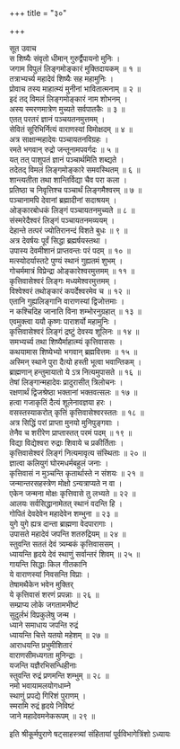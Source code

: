 +++
title = "३०"

+++

सूत उवाच  
स शिष्यैः संवृतो धीमान् गुरुर्द्वैपायनो मुनिः ।  
जगाम विपुलं लिङ्गमोङ्कारं मुक्तिदायकम् ॥ १ ॥  
तत्राभ्यर्च्य महादेवं शिष्यैः सह महामुनिः ।  
प्रोवाच तस्य माहात्म्यं मुनीनां भावितात्मनाम् ॥ २ ॥  
इदं तद् विमलं लिङ्गमोङ्कारं नाम शोभनम् ।  
अस्य स्मरणमात्रेण मुच्यते सर्वपातकैः ॥ ३ ॥  
एतत् परतरं ज्ञानं पञ्चयतनमुत्तमम् ।  
सेवितं सूरिभिर्नित्यं वाराणस्यां विमोक्षदम् ॥ ४ ॥  
अत्र साक्षान्महादेवः पञ्चायतनविग्रहः ।  
रमते भगवान् रुद्रो जन्तूनामपवर्गदः ॥ ५ ॥  
यत् तत् पाशुपतं ज्ञानं पञ्चार्थमिति शब्द्यते ।  
तदेतद् विमलं लिङ्गमोङ्कारे समवस्थितम् ॥ ६ ॥  
शान्त्यतीता तथा शान्तिर्विद्या चैव परा कला ।  
प्रतिष्ठा च निवृत्तिश्च पञ्चार्थं लिङ्गमैश्वरम् ॥ ७ ॥  
पञ्चानामपि देवानां ब्रह्मादीनां सदाश्रयम् ।  
ओङ्कारबोधकं लिङ्गं पञ्चायतनमुच्यते ॥ ८ ॥  
संस्मरेदैश्वरं लिङ्गं पञ्चायतनमव्ययम् ।  
देहान्ते तत्परं ज्योतिरानन्दं विशते बुधः ॥ ९ ॥  
अत्र देवर्षयः पूर्वं सिद्धा ब्रह्मर्षयस्तथा ।  
उपास्य देवमीशानं प्राप्तवन्तः परं पदम् ॥ १० ॥  
मत्स्योदर्यास्तटे पुण्यं स्थानं गुह्यतमं शुभम् ।  
गोचर्ममात्रं विप्रेन्द्रा ओङ्कारेश्वरमुत्तमम् ॥ ११ ॥  
कृत्तिवासेश्वरं लिङ्गः मध्यमेश्वरमुत्तमम् ।  
विश्वेश्वरं तथोङ्कारं कपर्देश्वरमेव च ॥ १२ ॥  
एतानि गुह्यलिङ्गानि वाराणस्यां द्विजोत्तमाः ।  
न कश्चिदिह जानाति विना शम्भोरनुग्रहात् ॥ १३ ॥  
एवमुक्त्वा ययौ कृष्णः पाराशर्यो महामुनिः ।  
कृत्तिवासेश्वरं लिङ्गं द्रष्टुं देवस्य शूलिनः ॥ १४ ॥  
समभ्यर्च्य तथा शिष्यैर्माहात्म्यं कृत्तिवाससः ।  
कथयामास शिष्येभ्यो भगवान् ब्रह्मवित्तमः ॥ १५ ॥  
अस्मिन् स्थाने पुरा दैत्यो हस्ती भूत्वा भवान्तिकम् ।  
ब्राह्मणान् हन्तुमायातो ये ऽत्र नित्यमुपासते ॥ १६ ॥  
तेषां लिङ्गान्महादेवः प्रादुरासीत् त्रिलोचनः ।  
रक्षणार्थं द्विजश्रेष्ठा भक्तानां भक्तवत्सलः ॥ १७ ॥  
हत्वा गजाकृतिं दैत्यं शूलेनावज्ञया हरः ।  
वसस्तस्याकरोत् कृत्तिं कृत्तिवासेश्वरस्ततः ॥ १८ ॥  
अत्र सिद्धिं परां प्राप्ता मुनयो मुनिपुङ्गवाः ।  
तेनैव च शरीरेण प्राप्तास्तत् परमं पदम् ॥ १९ ॥  
विद्या विद्येश्वरा रुद्राः शिवाये च प्रकीर्तिताः ।  
कृत्तिवासेश्वरं लिङ्गं नित्यमावृत्य संस्थिताः ॥ २० ॥  
ज्ञात्वा कलियुगं घोरमधर्मबहुलं जनाः ।  
कृत्तिवासं न मुञ्चन्ति कृतार्थास्ते न संशयः ॥ २१ ॥  
जन्मान्तरसहस्त्रेण मोक्षो ऽन्यत्राप्यते न वा ।  
एकेन जन्मना मोक्षः कृत्तिवासे तु लभ्यते ॥ २२ ॥  
आलयः सर्वसिद्धानामेतत् स्थानं वदन्ति हि ।  
गोपितं देवदेवेन महादेवेन शम्भुना ॥ २३ ॥  
युगे युगे ह्यत्र दान्ता ब्राह्मणा वेदपारागाः ।  
उपासते महादेवं जपन्ति शतरुद्रियम् ॥ २४ ॥  
स्तुवन्ति सततं देवं त्र्यम्बकं कृत्तिवाससम् ।  
ध्यायन्ति हृदये देवं स्थाणुं सर्वान्तरं शिवम् ॥ २५ ॥  
गायन्ति सिद्धाः किल गीतकानि  
ये वाराणस्यां निवसन्ति विप्राः ।  
तेषामथैकेन भवेन मुक्तिर्  
ये कृत्तिवासं शरणं प्रपन्नाः ॥ २६ ॥  
सम्प्राप्य लोके जगतामभीष्टं  
सुदुर्लभं विप्रकुलेषु जन्म ।  
ध्याने समाधाय जपन्ति रुद्रं  
ध्यायन्ति चित्ते यतयो महेशम् ॥ २७ ॥  
आराधयन्ति प्रभुमीशितारं  
वाराणसीमध्यगता मुनिन्द्राः ।  
यजन्ति यज्ञैरभिसन्धिहीनाः  
स्तुवन्ति रुद्रं प्रणमन्ति शम्भुम् ॥ २८ ॥  
नमो भवायामलयोगधाम्ने  
स्थाणुं प्रपद्ये गिरिशं पुराणम् ।  
स्मरामि रुद्रं हृदये निविष्टं  
जाने महादेवमनेकरूपम् ॥ २९ ॥  
    
इति श्रीकूर्मपुराणे षट्साहस्त्र्यां संहितायां पूर्वविभागेत्रिंशो ऽध्यायः

